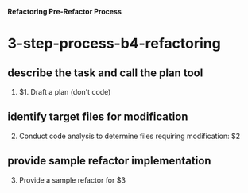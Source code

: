 <!-- $1 = task description (e.g., "Refactor email configuration") -->
<!-- $2 = list of files to modify (e.g., ["src/config/email.ts"]) -->
<!-- $3 = sample refactor file path (e.g., "src/config/email.ts") -->

**Refactoring Pre-Refactor Process**

# 3-step-process-b4-refactoring

## describe the task and call the plan tool
1. $1. Draft a plan (don't code)

## identify target files for modification
2. Conduct code analysis to determine files requiring modification: $2

## provide sample refactor implementation
3. Provide a sample refactor for $3
